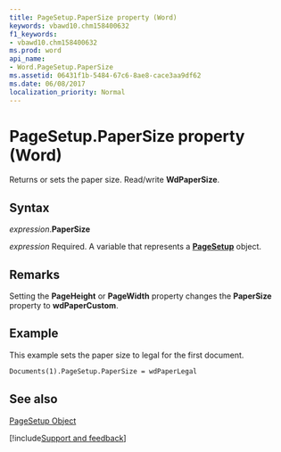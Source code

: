 ```yaml
---
title: PageSetup.PaperSize property (Word)
keywords: vbawd10.chm158400632
f1_keywords:
- vbawd10.chm158400632
ms.prod: word
api_name:
- Word.PageSetup.PaperSize
ms.assetid: 06431f1b-5484-67c6-8ae8-cace3aa9df62
ms.date: 06/08/2017
localization_priority: Normal
---
```



# PageSetup.PaperSize property (Word)

Returns or sets the paper size. Read/write  **WdPaperSize**.


## Syntax

_expression_.**PaperSize**

_expression_ Required. A variable that represents a **[PageSetup](Word.PageSetup.md)** object.


## Remarks

Setting the  **PageHeight** or **PageWidth** property changes the **PaperSize** property to **wdPaperCustom**.


## Example

This example sets the paper size to legal for the first document.


```vb
Documents(1).PageSetup.PaperSize = wdPaperLegal
```


## See also


[PageSetup Object](Word.PageSetup.md)

[!include[Support and feedback](~/includes/feedback-boilerplate.md)]